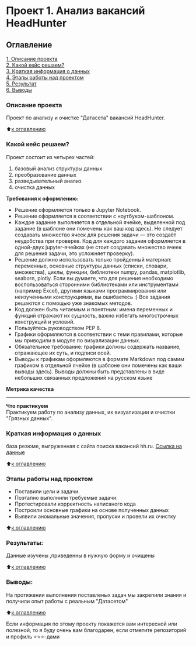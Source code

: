 # Проект 1. Анализ вакансий HeadHunter


## Оглавление  
[1. Описание проекта](.README.md#Описание-проекта)  
[2. Какой кейс решаем?](.README.md#Какой-кейс-решаем)  
[3. Краткая информация о данных](.README.md#Краткая-информация-о-данных)  
[4. Этапы работы над проектом](.README.md#Этапы-работы-над-проектом)  
[5. Результат](.README.md#Результат)    
[6. Выводы](.README.md#Выводы) 

### Описание проекта    
Проект по анализу и очистке "Датасета" вакансий HeadHunter.

:arrow_up:[к оглавлению](_)


### Какой кейс решаем?    
Проект состоит из четырех частей:
1. базовый анализ структуры данных
2. преобразование данных
3. разведывательный анализ
4. очистка данных

**Требования к оформлению:**  
- Решение оформляется только в Jupyter Notebook.
- Решение оформляется в соответствии с ноутбуком-шаблоном.
- Каждое задание выполняется в отдельной ячейке, выделенной под задание (в шаблоне они помечены как ваш код здесь). Не следует создавать множество ячеек для решения задачи — это создаёт неудобства при проверке.
Код для каждого задания оформляется в одной-двух jupyter-ячейках (не стоит создавать множество ячеек для решения задачи, это усложняет проверку).
- Решение должно использовать только пройденный материал: переменные, основные структуры данных (списки, словари, множества), циклы, функции, библиотеки numpy, pandas, matplotlib, seaborn, plotly. Если вы думаете, что для решения необходимо воспользоваться сторонними библиотеками или инструментами (например Excel), другими языками программирования или неизученными конструкциями, вы ошибаетесь :) Все задания решаются с помощью уже знакомых методов.
- Код должен быть читаемым и понятным: имена переменных и функций отражают их сущность, важно избегать многострочных конструкций и условий.
- Пользуйтесь руководством PEP 8.
- Графики оформляются в соответствии с теми правилами, которые мы приводили в модуле по визуализации данных.
- Обязательное требование: графики должны содержать название, отражающее их суть, и подписи осей.
- Выводы к графикам оформляются в формате Markdown под самим графиком в отдельной ячейке (в шаблоне они помечены как ваши выводы здесь). Выводы должны быть представлены в виде небольших связанных предложений на русском языке

**Метрика качества**     
_______________________

**Что практикуем**     
Практикуем работу по анализу данных, их визуализации и очистки "Грязных данных".


### Краткая информация о данных
база резюме, выгруженная с сайта поиска вакансий hh.ru.
[Ссылка на данные](https://drive.google.com/file/d/1Kb78mAWYKcYlellTGhIjPI-bCcKbGuTn/view)
  
:arrow_up:[к оглавлению](.README.md#Оглавление)


### Этапы работы над проектом  
* Поставили цели и задачи.
* Поэтапно выполнили требуемые задачи.
* Протестировали корректность написаного кода
* Построили основные графики на основе полученных данных
* Выявили аномальные значения, пропуски и провели их очистку

:arrow_up:[к оглавлению](.README.md#Оглавление)


### Результаты:  
Данные изучены ,приведенны в нужную форму и очищены

:arrow_up:[к оглавлению](.README.md#Оглавление)


### Выводы:  
На протяжении выполнения поставленых задач мы закрепили знания и получили опыт работы с реальным
"Датасетом"

:arrow_up:[к оглавлению](.README.md#Оглавление)


Если информация по этому проекту покажется вам интересной или полезной, то я буду очень вам благодарен, если отметите репозиторий и профиль ⭐️⭐️⭐️-дами